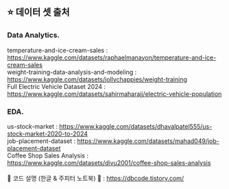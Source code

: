 ## :star: 데이터 셋 출처  

### Data Analytics. <br>
temperature-and-ice-cream-sales : https://www.kaggle.com/datasets/raphaelmanayon/temperature-and-ice-cream-sales <br>
weight-training-data-analysis-and-modeling : https://www.kaggle.com/datasets/jollychappies/weight-training <br>
Full Electric Vehicle Dataset 2024 : https://www.kaggle.com/datasets/sahirmaharajj/electric-vehicle-population

### EDA. <br>
us-stock-market : https://www.kaggle.com/datasets/dhavalpatel555/us-stock-market-2020-to-2024 <br>
job-placement-dataset : https://www.kaggle.com/datasets/mahad049/job-placement-dataset <br>
Coffee Shop Sales Analysis : https://www.kaggle.com/datasets/divu2001/coffee-shop-sales-analysis <br><br>
🔭 코드 설명 (한글 & 주피터 노트북) 🔭 : https://dbcode.tistory.com/
